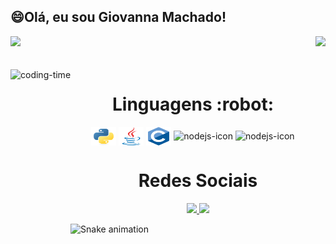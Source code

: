 ## :smile:Olá, eu sou Giovanna Machado! 



<div>
  
  <img  height="180em" src="https://github-readme-stats.vercel.app/api?username=giovannamachado&show_icons=true&theme=dracula&include_all_commits=true&count_private=true"/>
  <img align="right" height="180em" src="https://github-readme-stats.vercel.app/api/top-langs/?username=giovannamachado&layout=compact&langs_count=16&theme=dracula"/>
</div>
<br>

<div  align="center"> 
  <div style="display: inline_block"><br>
    <img align="left" height="250" alt="coding-time" src="https://github.com/LuigiGf/LuigiGf/blob/main/code.gif">
    <h1 align="center">Linguagens :robot: </h1>
    <img align="center" height="30" width="40" alt="js-icon"  
    <img align="center" height="30" width="40" alt="css-icon" src="https://raw.githubusercontent.com/devicons/devicon/master/icons/python/python-original.svg">
    <img align="center" height="30" width="40" alt="css-icon" src="https://raw.githubusercontent.com/devicons/devicon/master/icons/java/java-original.svg">
    <img align="center" height="30" width="40" alt="c-icon" src="https://raw.githubusercontent.com/devicons/devicon/master/icons/c/c-original.svg">
    <img align="center" height="30" width="40" alt="nodejs-icon" src="https://raw.githubusercontent.com/jmnote/z-icons/master/svg/cpp.svg">
   <img align="center" height="30" width="40" alt="nodejs-icon" src="https://raw.githubusercontent.com/jmnote/z-icons/master/svg/csharp.svg">
   </div>
   
   
   <h1 align="center">Redes Sociais</h1>
    <a href = "mailto: giovanna.machhado@gmail.com">
      <img width="30" src="https://github.com/LuigiGf/LuigiGf/blob/main/gmail.svg">
    </a>
    <a href = "https://www.linkedin.com/in/giovanna-machado-50362a176/">
      <img width="25" src="https://github.com/LuigiGf/LuigiGf/blob/main/linkedin.svg">
    </a>
  
</div>
 
    


![Snake animation](https://github.com/giovannamachado/giovannamachado/blob/output/github-contribution-grid-snake.svg)

